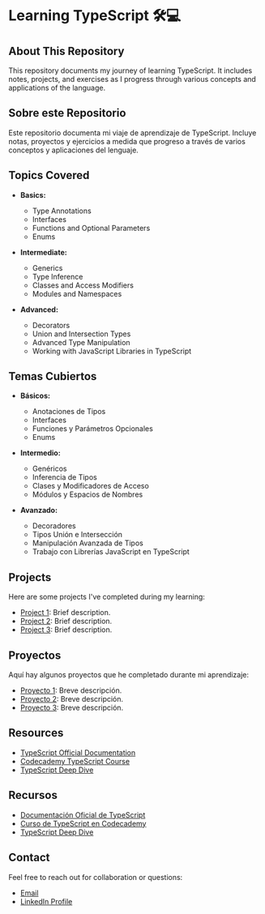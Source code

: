 # Learning TypeScript 🛠️💻

## About This Repository

This repository documents my journey of learning TypeScript. It includes notes, projects, and exercises as I progress through various concepts and applications of the language.

## Sobre este Repositorio

Este repositorio documenta mi viaje de aprendizaje de TypeScript. Incluye notas, proyectos y ejercicios a medida que progreso a través de varios conceptos y aplicaciones del lenguaje.

## Topics Covered

- **Basics:**
  - Type Annotations
  - Interfaces
  - Functions and Optional Parameters
  - Enums

- **Intermediate:**
  - Generics
  - Type Inference
  - Classes and Access Modifiers
  - Modules and Namespaces

- **Advanced:**
  - Decorators
  - Union and Intersection Types
  - Advanced Type Manipulation
  - Working with JavaScript Libraries in TypeScript

## Temas Cubiertos

- **Básicos:**
  - Anotaciones de Tipos
  - Interfaces
  - Funciones y Parámetros Opcionales
  - Enums

- **Intermedio:**
  - Genéricos
  - Inferencia de Tipos
  - Clases y Modificadores de Acceso
  - Módulos y Espacios de Nombres

- **Avanzado:**
  - Decoradores
  - Tipos Unión e Intersección
  - Manipulación Avanzada de Tipos
  - Trabajo con Librerías JavaScript en TypeScript

## Projects

Here are some projects I've completed during my learning:
- [Project 1](link-to-your-project): Brief description.
- [Project 2](link-to-your-project): Brief description.
- [Project 3](link-to-your-project): Brief description.

## Proyectos

Aquí hay algunos proyectos que he completado durante mi aprendizaje:
- [Proyecto 1](link-to-your-project): Breve descripción.
- [Proyecto 2](link-to-your-project): Breve descripción.
- [Proyecto 3](link-to-your-project): Breve descripción.

## Resources

- [TypeScript Official Documentation](https://www.typescriptlang.org/docs/)
- [Codecademy TypeScript Course](https://www.codecademy.com/learn/learn-typescript)
- [TypeScript Deep Dive](https://basarat.gitbook.io/typescript/)

## Recursos

- [Documentación Oficial de TypeScript](https://www.typescriptlang.org/docs/)
- [Curso de TypeScript en Codecademy](https://www.codecademy.com/learn/learn-typescript)
- [TypeScript Deep Dive](https://basarat.gitbook.io/typescript/)

## Contact

Feel free to reach out for collaboration or questions:
- [Email](mailto:wilmercaperahernande@gmail.com)
- [LinkedIn Profile](https://www.linkedin.com/in/wilmer-andres-capera-hernandez-b9594a272/)
